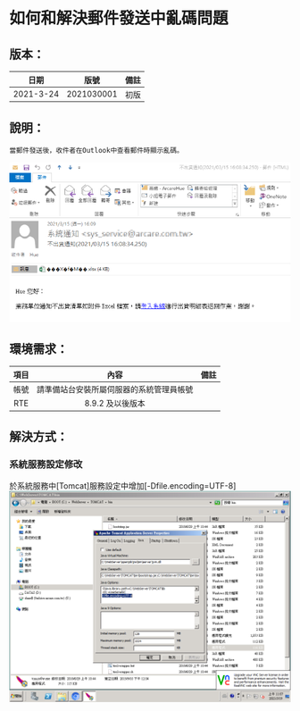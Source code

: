 # 如何和解決郵件發送中亂碼問題

## 版本：

|日期|版號|備註|
|:--:|:--:|:--:|
|2021-3-24|2021030001|初版|

## 說明：

    當郵件發送後，收件者在Outlook中查看郵件時顯示亂碼。
![alt 異常狀態](img/001.png)


## 環境需求：

|項目|內容|備註|
|:--:|:--:|:--:|
|帳號|請準備站台安裝所屬伺服器的系統管理員帳號||
|RTE|8.9.2 及以後版本||

## 解決方式：

### 系統服務設定修改
於系統服務中[Tomcat]服務設定中增加[-Dfile.encoding=UTF-8]
![alt Tomcat修改](img/002.png)
